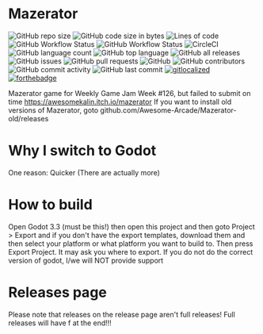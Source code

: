 # Mazerator

![GitHub repo size](https://img.shields.io/github/repo-size/Awesome-Arcade/Mazerator)
![GitHub code size in bytes](https://img.shields.io/github/languages/code-size/Awesome-Arcade/Mazerator)
![Lines of code](https://img.shields.io/tokei/lines/github/MazeratorGame/Mazerator)
![GitHub Workflow Status](https://img.shields.io/github/workflow/status/Awesome-Arcade/Mazerator/dev)
![GitHub Workflow Status](https://img.shields.io/github/workflow/status/Awesome-Arcade/Mazerator/stable)
![CircleCI](https://img.shields.io/circleci/build/github/MazeratorGame/Mazerator)
![GitHub language count](https://img.shields.io/github/languages/count/Awesome-Arcade/Mazerator)
![GitHub top language](https://img.shields.io/github/languages/top/Awesome-Arcade/Mazerator)
![GitHub all releases](https://img.shields.io/github/downloads/Awesome-Arcade/Mazerator/total)
![GitHub issues](https://img.shields.io/github/issues/Awesome-Arcade/Mazerator)
![GitHub pull requests](https://img.shields.io/github/issues-pr/Awesome-Arcade/Mazerator)
![GitHub](https://img.shields.io/github/license/Awesome-Arcade/Mazerator)
![GitHub contributors](https://img.shields.io/github/contributors/Awesome-Arcade/Mazerator)
![GitHub commit activity](https://img.shields.io/github/commit-activity/m/MazeratorGame/Mazerator)
![GitHub last commit](https://img.shields.io/github/last-commit/Awesome-Arcade/Mazerator)
[![gitlocalized ](https://gitlocalize.com/repo/5634/whole_project/badge.svg)](https://gitlocalize.com/repo/5634/whole_project?utm_source=badge)
[![forthebadge](https://forthebadge.com/images/badges/built-with-love.svg)](https://forthebadge.com)


Mazerator game for Weekly Game Jam Week #126, but failed to submit on time https://awesomekalin.itch.io/mazerator
If you want to install old versions of Mazerator, goto github.com/Awesome-Arcade/Mazerator-old/releases

# Why I switch to Godot
One reason: Quicker (There are actually more)

# How to build
Open Godot 3.3 (must be this!) then open this project and then goto Project > Export and if you don't have the export templates, download them and then select your platform or what platform you want to build to. Then press Export Project. It may ask you where to export. If you do not do the correct version of godot, I/we will NOT provide support

# Releases page
Please note that releases on the release page aren't full releases! Full releases will have f at the end!!!
